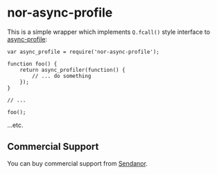 nor-async-profile
=================

This is a simple wrapper which implements `Q.fcall()` style interface to [async-profile](https://github.com/ConradIrwin/async-profile):

```
var async_profile = require('nor-async-profile');

function foo() {
	return async_profiler(function() {
		// ... do something
	});
}

// ...

foo();

```

...etc.

Commercial Support
------------------

You can buy commercial support from [Sendanor](http://sendanor.com/software).
